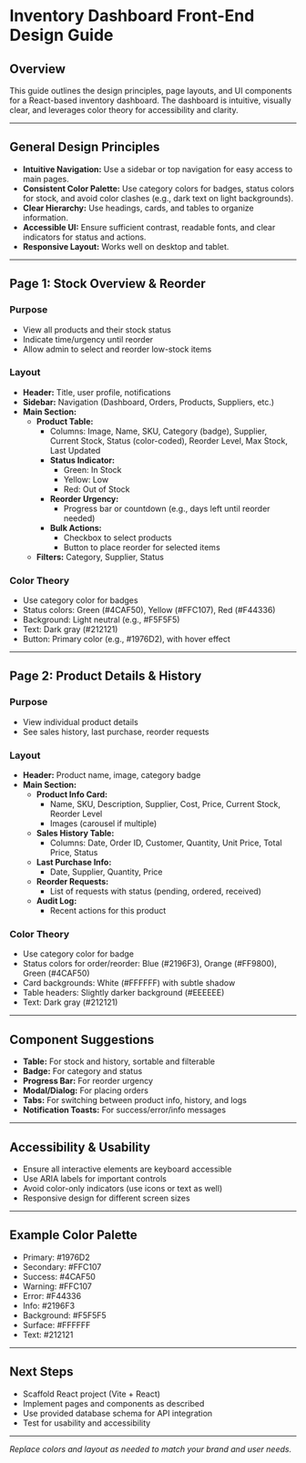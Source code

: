# Inventory Dashboard Front-End Design Guide

## Overview
This guide outlines the design principles, page layouts, and UI components for a React-based inventory dashboard. The dashboard is intuitive, visually clear, and leverages color theory for accessibility and clarity.

---

## General Design Principles
- **Intuitive Navigation:** Use a sidebar or top navigation for easy access to main pages.
- **Consistent Color Palette:** Use category colors for badges, status colors for stock, and avoid color clashes (e.g., dark text on light backgrounds).
- **Clear Hierarchy:** Use headings, cards, and tables to organize information.
- **Accessible UI:** Ensure sufficient contrast, readable fonts, and clear indicators for status and actions.
- **Responsive Layout:** Works well on desktop and tablet.

---

## Page 1: Stock Overview & Reorder
### Purpose
- View all products and their stock status
- Indicate time/urgency until reorder
- Allow admin to select and reorder low-stock items

### Layout
- **Header:** Title, user profile, notifications
- **Sidebar:** Navigation (Dashboard, Orders, Products, Suppliers, etc.)
- **Main Section:**
  - **Product Table:**
    - Columns: Image, Name, SKU, Category (badge), Supplier, Current Stock, Status (color-coded), Reorder Level, Max Stock, Last Updated
    - **Status Indicator:**
      - Green: In Stock
      - Yellow: Low
      - Red: Out of Stock
    - **Reorder Urgency:**
      - Progress bar or countdown (e.g., days left until reorder needed)
    - **Bulk Actions:**
      - Checkbox to select products
      - Button to place reorder for selected items
  - **Filters:** Category, Supplier, Status

### Color Theory
- Use category color for badges
- Status colors: Green (#4CAF50), Yellow (#FFC107), Red (#F44336)
- Background: Light neutral (e.g., #F5F5F5)
- Text: Dark gray (#212121)
- Button: Primary color (e.g., #1976D2), with hover effect

---

## Page 2: Product Details & History
### Purpose
- View individual product details
- See sales history, last purchase, reorder requests

### Layout
- **Header:** Product name, image, category badge
- **Main Section:**
  - **Product Info Card:**
    - Name, SKU, Description, Supplier, Cost, Price, Current Stock, Reorder Level
    - Images (carousel if multiple)
  - **Sales History Table:**
    - Columns: Date, Order ID, Customer, Quantity, Unit Price, Total Price, Status
  - **Last Purchase Info:**
    - Date, Supplier, Quantity, Price
  - **Reorder Requests:**
    - List of requests with status (pending, ordered, received)
  - **Audit Log:**
    - Recent actions for this product

### Color Theory
- Use category color for badge
- Status colors for order/reorder: Blue (#2196F3), Orange (#FF9800), Green (#4CAF50)
- Card backgrounds: White (#FFFFFF) with subtle shadow
- Table headers: Slightly darker background (#EEEEEE)
- Text: Dark gray (#212121)

---

## Component Suggestions
- **Table:** For stock and history, sortable and filterable
- **Badge:** For category and status
- **Progress Bar:** For reorder urgency
- **Modal/Dialog:** For placing orders
- **Tabs:** For switching between product info, history, and logs
- **Notification Toasts:** For success/error/info messages

---

## Accessibility & Usability
- Ensure all interactive elements are keyboard accessible
- Use ARIA labels for important controls
- Avoid color-only indicators (use icons or text as well)
- Responsive design for different screen sizes

---

## Example Color Palette
- Primary: #1976D2
- Secondary: #FFC107
- Success: #4CAF50
- Warning: #FFC107
- Error: #F44336
- Info: #2196F3
- Background: #F5F5F5
- Surface: #FFFFFF
- Text: #212121

---

## Next Steps
- Scaffold React project (Vite + React)
- Implement pages and components as described
- Use provided database schema for API integration
- Test for usability and accessibility

---

*Replace colors and layout as needed to match your brand and user needs.*
